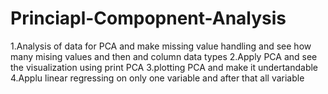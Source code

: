 # Princiapl-Compopnent-Analysis
1.Analysis of data for PCA and make missing value handling and see how many mising values and then and column data types
2.Apply PCA and see the visualization using print PCA
3.plotting PCA and make it undertandable
4.Applu linear regressing on only one variable and after that all variable 
